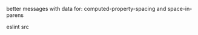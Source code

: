 <!-- computed-property-spacing -->
<!-- "space-in-parens" -->
<!-- "space-infix-ops" -->
  <!-- ConditionalExpression -->
  <!-- VariableDeclarator -->

better messages with data for: computed-property-spacing and space-in-parens

eslint src
